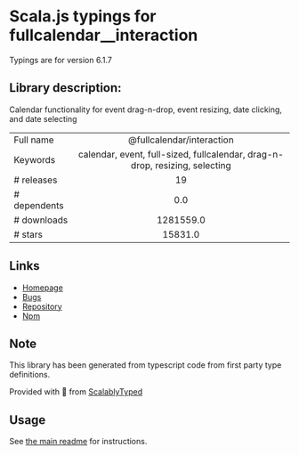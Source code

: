 
# Scala.js typings for fullcalendar__interaction

Typings are for version 6.1.7

## Library description:
Calendar functionality for event drag-n-drop, event resizing, date clicking, and date selecting

|                    |                 |
| ------------------ | :-------------: |
| Full name          | @fullcalendar/interaction |
| Keywords           | calendar, event, full-sized, fullcalendar, drag-n-drop, resizing, selecting |
| # releases         | 19 |
| # dependents       | 0.0 |
| # downloads        | 1281559.0 |
| # stars            | 15831.0 |

## Links
- [Homepage](https://fullcalendar.io/docs/editable)
- [Bugs](https://fullcalendar.io/reporting-bugs)
- [Repository](https://github.com/fullcalendar/fullcalendar)
- [Npm](https://www.npmjs.com/package/%40fullcalendar%2Finteraction)
    


## Note
This library has been generated from typescript code from first party type definitions.

Provided with :purple_heart: from [ScalablyTyped](https://github.com/oyvindberg/ScalablyTyped)

## Usage
See [the main readme](../../readme.md) for instructions.


